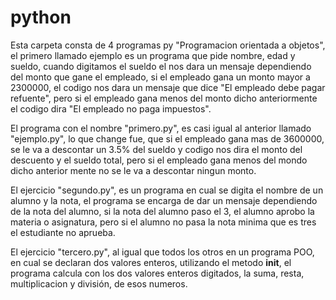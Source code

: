 # python
Esta carpeta consta de 4 programas py "Programacion orientada a objetos", el primero llamado ejemplo es un programa que pide nombre, edad y sueldo, cuando digitamos el sueldo el nos dara un mensaje dependiendo del monto que gane el empleado, si el empleado gana un monto mayor a 2300000, el codigo nos dara un mensaje que dice "El empleado debe pagar refuente", pero si el empleado gana menos del monto dicho anteriormente el codigo dira "El empleado no paga impuestos".

El programa con el nombre "primero.py", es casi igual al anterior llamado "ejemplo.py", lo que change fue, que si el empleado gana mas de 3600000, se le va a descontar un 3.5% del sueldo y codigo nos dira el monto del descuento y el sueldo total, pero si el empleado gana menos del mondo dicho anterior mente no se le va a descontar ningun monto.

El ejercicio "segundo.py", es un programa en cual se digita el nombre de un alumno y la nota, el programa se encarga de dar un mensaje dependiendo de la nota del alumno, si la nota del alumno paso el 3, el alumno aprobo la materia o asignatura, pero si el alumno no pasa la nota minima que es tres el estudiante no aprueba.


El ejercicio "tercero.py", al igual que todos los otros en un programa POO, en cual se declaran dos valores enteros, utilizando el metodo __init__, el programa calcula con los dos valores enteros digitados, la suma, resta, multiplicacion y división, de esos numeros.
